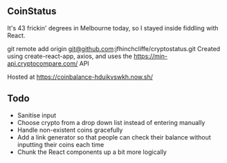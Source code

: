 ## CoinStatus

It's 43 frickin' degrees in Melbourne today, so I stayed inside fiddling with React.

git remote add origin git@github.com:jfhinchcliffe/cryptostatus.git
Created using create-react-app, axios, and uses the https://min-api.cryptocompare.com/ API

Hosted at https://coinbalance-hduikvswkh.now.sh/

## Todo
- Sanitise input
- Choose crypto from a drop down list instead of entering manually
- Handle non-existent coins gracefully
- Add a link generator so that people can check their balance without inputting their coins each time
- Chunk the React components up a bit more logically